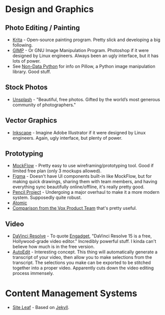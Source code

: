 # Design and Graphics

## Photo Editing / Painting

- [Krita](https://krita.org/en/) - Open-source painting program. Pretty slick and developing a big following.
- [GIMP](https://www.gimp.org/) - Or GNU Image Manipulation Program. Photoshop if it were designed by Linux engineers. Always been an ugly interface, but it has lots of power.
- See [Non-Data Python](non-data-python.md) for info on Pillow, a Python image manipulation library. Good stuff.

## Stock Photos

- [Unsplash](https://unsplash.com/) - "Beautiful, free photos. Gifted by the world’s most generous community of photographers."

## Vector Graphics

- [Inkscape](https://inkscape.org/en/) - Imagine Adobe Illustrator if it were designed by Linux engineers. Again, ugly interface, but plenty of power. 

## Prototyping

- [MockFlow](https://mockflow.com) - Pretty easy to use wireframing/prototyping tool. Good if limited free plan (only 3 mockups allowed). 
- [Figma](https://www.figma.com) - Doesn't have UI components built-in like MockFlow, but for making quick drawings, sharing them with team members, and having everything sync beautifully online/offline, it's really pretty good. 
- [Pencil Project](https://pencil.evolus.vn/) - Undergoing a major overhaul to make it a more modern system. Supposedly quite robust. 
- [Atomic](https://atomic.io)
- [Comparison from the Vox Product Team](https://product.voxmedia.com/2017/11/1/16562200/a-highly-subjective-guide-to-design-prototyping-tools) that's pretty useful.

## Video

- [DaVinci Resolve](https://www.blackmagicdesign.com/products/davinciresolve/) - To quote [Engadget](https://www.engadget.com/2018/08/22/davinci-resolve-15-free-hollywood-video-editor-review/), "DaVinci Resolve 15 is a free, Hollywood-grade video editor." Incredibly powerful stuff. I kinda can't believe how much is in the free version.
- [AutoEdit](http://www.autoedit.io/) - Interesting concept. This thing will automatically generate a transcript of your video, then allow you to make selections from the transcript. The selections you make can be exported to be stitched together into a proper video. Apparently cuts down the video editing process immensely.


# Content Management Systems

- [Site Leaf](https://www.siteleaf.com/) - Based on [Jekyll](http://jekyllrb.com/).